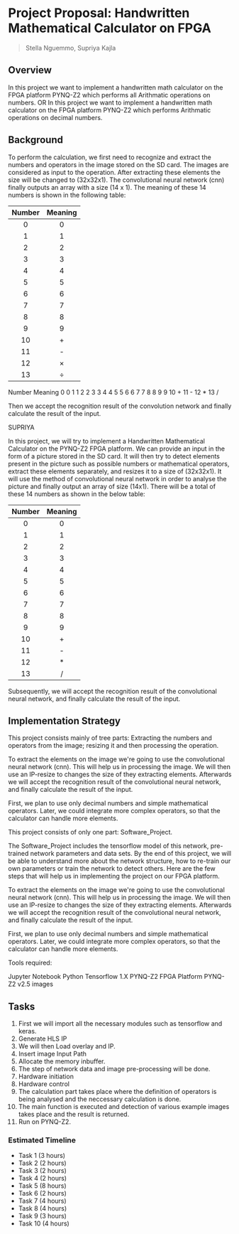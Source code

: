 
# Project Proposal:  Handwritten Mathematical Calculator on FPGA


> Stella Nguemmo, Supriya Kajla


## Overview

In this project we want to implement a handwritten math calculator on the FPGA platform PYNQ-Z2 which performs all Arithmatic operations on numbers. 
                                                              OR
In this project we want to implement a handwritten math calculator on the FPGA platform PYNQ-Z2 which performs Arithmatic operations on decimal numbers.

## Background

To perform the calculation, we first need to recognize and extract the numbers and operators in the image stored on the SD card. The images are considered as input to the operation. After extracting these elements the size will be changed to (32x32x1). The convolutional neural network (cnn) finally outputs an array with a size (14 x 1). The meaning of these 14 numbers is shown in the following table:

| Number | Meaning  |
| :----: | :------: |
|   0    |    0     |
|   1    |    1     |
|   2    |    2     |
|   3    |    3     |
|   4    |    4     |
|   5    |    5     |
|   6    |    6     |
|   7    |    7     |
|   8    |    8     |
|   9    |    9     |
|   10   |    +     |
|   11   |    -     |
|   12   | $\times$ |
|   13   |  $\div$  |
Number	Meaning
0	0
1	1
2	2
3	3
4	4
5	5
6	6
7	7
8	8
9	9
10	+
11	-
12	*
13	/

Then we accept the recognition result of the convolution network and finally calculate the result of the input.


SUPRIYA 

In this project, we will try to implement a Handwritten Mathematical Calculator on the PYNQ-Z2 FPGA platform. We can provide an input in the form of a picture stored in the SD card. It will then try to detect elements present in the picture such as possible numbers or mathematical operators, extract these elements separately, and resizes it to a size of (32x32x1). It will use the method of convolutional neural network in order to analyse the picture and finally output an array of size (14x1). There will be a total of these 14 numbers as shown in the below table:


| Number | Meaning  |
| :----: | :------: |
|   0    |    0     |
|   1    |    1     |
|   2    |    2     |
|   3    |    3     |
|   4    |    4     |
|   5    |    5     |
|   6    |    6     |
|   7    |    7     |
|   8    |    8     |
|   9    |    9     |
|   10   |    +     |
|   11   |    -     |
|   12   |    *     |
|   13   |    /     |

Subsequently, we will accept the recognition result of the convolutional neural network, and finally calculate the result of the input.


## Implementation Strategy

This project consists mainly of tree parts: Extracting the numbers and operators from the image; resizing it and then processing the operation.

To extract the elements on the image we're going to use the convolutional neural network (cnn). This will help us in processing the image. We will then use an IP-resize to changes the size of they extracting elements. Afterwards we will accept the recognition result of the convolutional neural network, and finally calculate the result of the input.

First, we plan to use only decimal numbers and simple mathematical operators. Later, we could integrate more complex operators, so that the calculator can handle more elements.

This project consists of only one part: Software_Project.

The Software_Project includes the tensorflow model of this network, pre-trained network parameters and data sets. By the end of this project, we will be able to understand more about the network structure, how to re-train our own parameters or train the network to detect others.
Here are the few steps that will help us in implementing the project on our FPGA platform.

To extract the elements on the image we're going to use the convolutional neural network (cnn). This will help us in processing the image. We will then use an IP-resize to changes the size of they extracting elements. Afterwards we will accept the recognition result of the convolutional neural network, and finally calculate the result of the input.

First, we plan to use only decimal numbers and simple mathematical operators. Later, we could integrate more complex operators, so that the calculator can handle more elements.


Tools required:

Jupyter Notebook
Python 
Tensorflow 1.X
PYNQ-Z2 FPGA Platform
PYNQ-Z2 v2.5 images

## Tasks

1. First we will import all the necessary modules such as tensorflow and keras.
2. Generate HLS IP
3. We will then Load overlay and IP.
4. Insert image Input Path
5. Allocate the memory inbuffer.
6. The step of network data and image pre-processing will be done.
7. Hardware initiation
8. Hardware  control
8. The calculation part takes place where the definition of operators is being analysed and the neccessary calculation is done.
9. The main function is executed and detection of various example images takes place and the result is returned.
10. Run on PYNQ-Z2.  


### Estimated Timeline

* Task 1 (3 hours)
* Task 2 (2 hours)
* Task 3 (2 hours)
* Task 4 (2 hours)
* Task 5 (8 hours)
* Task 6 (2 hours)
* Task 7 (4 hours)
* Task 8 (4 hours)
* Task 9 (3 hours)
* Task 10 (4 hours)

